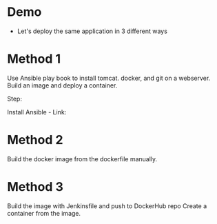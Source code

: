 # Demo 
- Let's deploy the same application in 3 different ways

# Method 1
Use Ansible play book to install tomcat. docker, and git on a webserver.
Build an image and deploy a container.

Step:

Install Ansible - Link: 

# Method 2
Build the docker image from the dockerfile manually.

# Method 3
Build the image with Jenkinsfile and push to DockerHub repo
Create a container from the image.